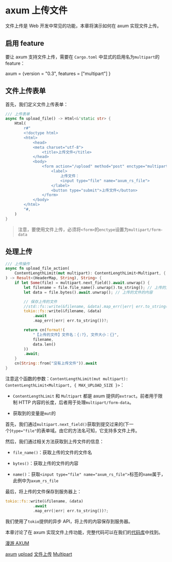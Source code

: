 # axum 上传文件

文件上传是 Web 开发中常见的功能，本章将演示如何在 axum 实现文件上传。

## 启用 feature

要让 axum 支持文件上传，需要在 `Cargo.toml` 中显式的启用名为`multipart`的 feature：

axum = \{version = "0.3", features = \["multipart"\] \}

## 文件上传表单

首先，我们定义文件上传表单：

```rust
/// 上传表单
async fn upload_file() -> Html<&'static str> {
    Html(
        r#"
        <!doctype html>
        <html>
            <head>
            <meta charset="utf-8">
                <title>上传文件</title>
            </head>
            <body>
                <form action="/upload" method="post" enctype="multipart/form-data">
                    <label>
                        上传文件：
                        <input type="file" name="axum_rs_file">
                    </label>
                    <button type="submit">上传文件</button>
                </form>
            </body>
        </html>
        "#,
    )
}
```

> 注意，要使用文件上传，必须将`<form>`的`enctype`设置为`multipart/form-data`

## 处理上传

```rust
/// 上传操作
async fn upload_file_action(
    ContentLengthLimit(mut multipart): ContentLengthLimit<Multipart, { MAX_UPLOAD_SIZE }>,
) -> Result<(HeaderMap, String), String> {
    if let Some(file) = multipart.next_field().await.unwrap() {
        let filename = file.file_name().unwrap().to_string(); // 上传的文件名
        let data = file.bytes().await.unwrap(); // 上传的文件的内容

        // 保存上传的文件
        //std::fs::write(&filename, &data).map_err(|err| err.to_string())?;
        tokio::fs::write(&filename, &data)
            .await
            .map_err(|err| err.to_string())?;

        return cn(format!(
            "【上传的文件】文件名：{:?}, 文件大小：{}",
            filename,
            data.len()
        ))
        .await;
    }
    cn(String::from("没有上传文件")).await
}
```

注意这个函数的参数：`ContentLengthLimit(mut multipart): ContentLengthLimit<Multipart, { MAX_UPLOAD_SIZE }>`：

- `ContentLengthLimit` 和 `Multipart` 都是 axum 提供的`extract`。前者用于限制 HTTP 内容的长度，后者用于处理`multipart/form-data`。

- 获取到的变量是`mut`的

首先，我们通过`multipart.next_field()`获取到提交过来的\(下一个\)`type="file"`的表单域。由它的方法名可知，它支持多文件上传。

然后，我们通过相关方法获取到上传文件的信息：

- `file_name()`：获取上传的文件的文件名

- `bytes()`：获取上传的文件的内容

- `name()`：获取`<input type="file" name="axum_rs_file">`标签的`name`属于，此例中为`axum_rs_file`

最后，将上传的文件保存到服务器上：

```rust
tokio::fs::write(&filename, &data)
            .await
            .map_err(|err| err.to_string())?;
```

我们使用了`tokio`提供的异步 API，将上传的内容保存到服务器。

本章讨论了在 axum 实现文件上传功能，完整代码可以在我们的[代码库](https://github.com/axumrs/roaming-axum/blob/main/upload-file)中找到。

[漫游 AXUM](/subject/roaming-axum)

[axum](/tag/axum) [upload](/tag/upload) [文件上传](/tag/文件上传) [Multipart](/tag/Multipart)
